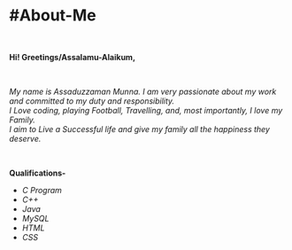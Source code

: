 <h1>#About-Me</h1><br>
<b><p color = "Blue"> Hi! Greetings/Assalamu-Alaikum,</p> </b> <br>
<p> <i>My name is Assaduzzaman Munna. I am very passionate about my work and committed to my duty and responsibility. <br>
I Love coding, playing Football, Travelling, and, most importantly, I love my Family.<br>
I aim to Live a Successful life and give my family all the happiness they deserve.</i></p><br>

<b> Qualifications- </b>
  <i>
  - C Program
  - C++
  - Java
  - MySQL
  - HTML
  - CSS
  </i>  

